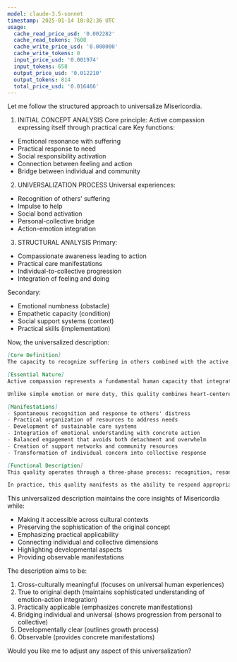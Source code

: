 ```yaml
---
model: claude-3.5-sonnet
timestamp: 2025-01-14 18:02:36 UTC
usage:
  cache_read_price_usd: '0.002282'
  cache_read_tokens: 7608
  cache_write_price_usd: '0.000000'
  cache_write_tokens: 0
  input_price_usd: '0.001974'
  input_tokens: 658
  output_price_usd: '0.012210'
  output_tokens: 814
  total_price_usd: '0.016466'
---
```


Let me follow the structured approach to universalize Misericordia.

1. INITIAL CONCEPT ANALYSIS
Core principle: Active compassion expressing itself through practical care
Key functions: 
- Emotional resonance with suffering
- Practical response to need
- Social responsibility activation
- Connection between feeling and action
- Bridge between individual and community

2. UNIVERSALIZATION PROCESS
Universal experiences:
- Recognition of others' suffering
- Impulse to help
- Social bond activation
- Personal-collective bridge
- Action-emotion integration

3. STRUCTURAL ANALYSIS
Primary:
- Compassionate awareness leading to action
- Practical care manifestations
- Individual-to-collective progression
- Integration of feeling and doing

Secondary:
- Emotional numbness (obstacle)
- Empathetic capacity (condition)
- Social support systems (context)
- Practical skills (implementation)

Now, the universalized description:

```markdown
[Core Definition]
The capacity to recognize suffering in others combined with the active impulse to address it, manifesting as practical care that bridges emotional resonance with concrete action. This quality transforms empathetic awareness into tangible support, operating at both personal and collective levels.

[Essential Nature]
Active compassion represents a fundamental human capacity that integrates emotional intelligence with practical care. It begins with the recognition of others' suffering or need, develops through emotional resonance, and culminates in concrete helping actions. This quality serves as a crucial bridge between individual empathy and collective welfare, transforming natural human sympathy into organized care systems and sustainable support structures.

Unlike simple emotion or mere duty, this quality combines heart-centered awareness with practical wisdom, creating a dynamic response that serves both immediate needs and long-term healing. It develops through progressive exposure to human vulnerability while maintaining the balance between emotional engagement and effective action.

[Manifestations]
- Spontaneous recognition and response to others' distress
- Practical organization of resources to address needs
- Development of sustainable care systems
- Integration of emotional understanding with concrete action
- Balanced engagement that avoids both detachment and overwhelm
- Creation of support networks and community resources
- Transformation of individual concern into collective response

[Functional Description]
This quality operates through a three-phase process: recognition, resonance, and response. Initial awareness of suffering triggers emotional connection, which then activates practical problem-solving capabilities. The integration of these elements creates a sustainable capacity for care that can scale from individual interactions to systemic solutions, while maintaining the essential connection between heart-centered understanding and practical effectiveness.

In practice, this quality manifests as the ability to respond appropriately to varying levels of need, from personal consolation to organized aid efforts. It develops through repeated exposure to human vulnerability combined with practical experience in providing help, gradually building both emotional resilience and practical expertise. This development creates increasingly sophisticated responses while maintaining authentic emotional connection, ultimately contributing to both individual well-being and social cohesion.
```

This universalized description maintains the core insights of Misericordia while:
- Making it accessible across cultural contexts
- Preserving the sophistication of the original concept
- Emphasizing practical applicability
- Connecting individual and collective dimensions
- Highlighting developmental aspects
- Providing observable manifestations

The description aims to be:
1. Cross-culturally meaningful (focuses on universal human experiences)
2. True to original depth (maintains sophisticated understanding of emotion-action integration)
3. Practically applicable (emphasizes concrete manifestations)
4. Bridging individual and universal (shows progression from personal to collective)
5. Developmentally clear (outlines growth process)
6. Observable (provides concrete manifestations)

Would you like me to adjust any aspect of this universalization?